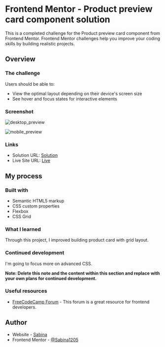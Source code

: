 # Frontend Mentor - Product preview card component solution

This is a completed challenge for the Product preview card component from Frontend Mentor. Frontend Mentor challenges help you improve your coding skills by building realistic projects.

## Overview

### The challenge

Users should be able to:

- View the optimal layout depending on their device's screen size
- See hover and focus states for interactive elements

### Screenshot
![desktop_preview](https://github.com/Sabina1205/Frontend-mentor-challenges-3/assets/96692767/fa0ae996-81a1-4a62-9680-8495baaacde9)

![mobile_preview](https://github.com/Sabina1205/Frontend-mentor-challenges-3/assets/96692767/ac01f500-67fe-491f-9973-d57c9240d75f)

### Links

- Solution URL: [Solution](https://github.com/Sabina1205/Frontend-mentor-challenges-3/edit/main/product-preview-card-component-main/)
- Live Site URL: [Live](https://product-preview-card-ruddy.vercel.app/)

## My process

### Built with

- Semantic HTML5 markup
- CSS custom properties
- Flexbox
- CSS Grid

### What I learned

Through this project, I improved building product card with grid layout.

### Continued development

I'm going to focus more on advanced CSS.

**Note: Delete this note and the content within this section and replace with your own plans for continued development.**

### Useful resources

- [FreeCodeCamp Forum](https://forum.freecodecamp.org/) - This forum is a great resource for frontend developers.

## Author

- Website - [Sabina](https://sabina1205.github.io/personal-website/)
- Frontend Mentor - [@Sabina1205](https://www.frontendmentor.io/home)
